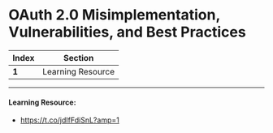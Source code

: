 # OAuth 2.0 Misimplementation, Vulnerabilities, and Best Practices

Index | Section
--- | ---
**1** | Learning Resource

___


#### Learning Resource: 

* https://t.co/jdIfFdiSnL?amp=1